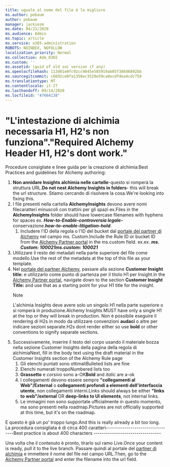 ```yaml
---
title: uguale al nome del file è la migliore
ms.author: pebaum
author: pebaum
manager: jackiesm
ms.date: 04/21/2020
ms.audience: Admin
ms.topic: article
ms.service: o365-administration
ROBOTS: NOINDEX, NOFOLLOW
localization_priority: Normal
ms.collection: Adm_O365
ms.custom: ''
ms.assetid: (guid of old soc version if any)
ms.openlocfilehash: 113d01e0fc92cc9845e585919ab05f386d6892bb
ms.sourcegitcommit: c6692ce0fa1358ec3529e59ca0ecdfdea4cdc759
ms.translationtype: MT
ms.contentlocale: it-IT
ms.lasthandoff: 09/14/2020
ms.locfileid: "47664138"
---
```

# <a name="required-alchemy-header-h1-h2s-dont-work"></a><span data-ttu-id="8509a-102">"L'intestazione di alchimia necessaria H1, H2's non funziona".</span><span class="sxs-lookup"><span data-stu-id="8509a-102">"Required Alchemy Header H1, H2's dont work."</span></span>
<span data-ttu-id="8509a-103">Procedure consigliate e linee guida per la creazione di alchimia:</span><span class="sxs-lookup"><span data-stu-id="8509a-103">Best Practices and guidelines for Alchemy authoring:</span></span>

1. <span data-ttu-id="8509a-104">**Non annidare Insights alchimia nelle cartelle**-questo si romperà la struttura URL.</span><span class="sxs-lookup"><span data-stu-id="8509a-104">**Do not nest Alchemy Insights in folders**- this will break the url structure.</span></span> <span data-ttu-id="8509a-105">Stiamo cercando di risolvere la cosa.</span><span class="sxs-lookup"><span data-stu-id="8509a-105">We're looking into fixing this.</span></span>
1. <span data-ttu-id="8509a-106">I file presenti nella cartella **AlchemyInsights** devono avere nomi filecaratteri minuscoli con trattini per gli spazi ex.</span><span class="sxs-lookup"><span data-stu-id="8509a-106">Files in the **AlchemyInsights** folder should have lowercase filenames with hyphens for spaces ex.</span></span> <span data-ttu-id="8509a-107">***How-to-Enable-controversia legale-*** conservazione.</span><span class="sxs-lookup"><span data-stu-id="8509a-107">***how-to-enable-litigation-hold***.</span></span>
    1. <span data-ttu-id="8509a-108">Includere l'ID della regola o l'ID del bucket dal [portale del partner di Alchemy](https://alchemyportal.azurewebsites.net) nel campo ms. Custom.</span><span class="sxs-lookup"><span data-stu-id="8509a-108">Include the Rule ID or bucket ID from the [Alchemy Partner portal](https://alchemyportal.azurewebsites.net) in the ms.custom field.</span></span> <span data-ttu-id="8509a-109">ex.</span><span class="sxs-lookup"><span data-stu-id="8509a-109">ex.</span></span> <span data-ttu-id="8509a-110">***ms. Custom: 100021***</span><span class="sxs-lookup"><span data-stu-id="8509a-110">***ms.custom: 100021***</span></span>
1. <span data-ttu-id="8509a-111">Utilizzare il resto dei metadati nella parte superiore del file come modello.</span><span class="sxs-lookup"><span data-stu-id="8509a-111">Use the rest of the metadata at the top of this file as your template.</span></span>
1. <span data-ttu-id="8509a-112">Nel [portale del partner Alchemy](https://alchemyportal.azurewebsites.net), passare alla sezione **Customer Insight title:** e utilizzarlo come punto di partenza per il titolo H1 per Insight.</span><span class="sxs-lookup"><span data-stu-id="8509a-112">In the [Alchemy Partner portal](https://alchemyportal.azurewebsites.net), navigate down to the section **Customer Insight Title:** and use that as a starting point for your H1 title for the insight.</span></span> 
    > [!NOTE]
    > <span data-ttu-id="8509a-113">L'alchimia Insights deve avere solo un singolo H1 nella parte superiore o si romperà in produzione.</span><span class="sxs-lookup"><span data-stu-id="8509a-113">Alchemy Insights MUST have only a single H1 at the top or they will break in production.</span></span> <span data-ttu-id="8509a-114">Non è possibile eseguire il rendering di H2s in modo da utilizzare convenzioni **audaci** o altre per indicare sezioni separate.</span><span class="sxs-lookup"><span data-stu-id="8509a-114">H2s dont render either so use **bold** or other conventions to signify separate sections.</span></span>
1. <span data-ttu-id="8509a-115">Successivamente, inserire il testo del corpo usando il materiale bozza nella sezione Customer Insights della pagina della regola di alchimia</span><span class="sxs-lookup"><span data-stu-id="8509a-115">Next, fill in the body text using the draft material in the Customer Insights section of the Alchemy Rule page</span></span>
    1. <span data-ttu-id="8509a-116">Gli elenchi puntati sono ottimali</span><span class="sxs-lookup"><span data-stu-id="8509a-116">Bulleted lists are fine</span></span>
    1. <span data-ttu-id="8509a-117">Elenchi numerati troppo</span><span class="sxs-lookup"><span data-stu-id="8509a-117">Numbered lists too</span></span>
    1. <span data-ttu-id="8509a-118">**Grassetto** e *corsivo* sono a-OK</span><span class="sxs-lookup"><span data-stu-id="8509a-118">**Bold** and *italic* are a-ok</span></span>
    1. <span data-ttu-id="8509a-119">I collegamenti devono essere sempre **"collegamenti al Web"/External** o **collegamenti profondi a elementi dell'interfaccia utente**, non collegamenti interni.</span><span class="sxs-lookup"><span data-stu-id="8509a-119">Links should always be either **"links to web"/external** OR **deep-links to UI elements**, not internal links.</span></span>
    1. <span data-ttu-id="8509a-120">Le immagini non sono supportate ufficialmente in questo momento, ma sono presenti nella roadmap.</span><span class="sxs-lookup"><span data-stu-id="8509a-120">Pictures are not officially supported at this time, but it's on the roadmap.</span></span>

<span data-ttu-id="8509a-121">E questo è già un po' troppo lungo.</span><span class="sxs-lookup"><span data-stu-id="8509a-121">And this is really already a bit too long.</span></span> <span data-ttu-id="8509a-122">La procedura consigliata è di circa 400 caratteri---------------------------------</span><span class="sxs-lookup"><span data-stu-id="8509a-122">Best practice is about 400 characters ---------------------------------</span></span>

<span data-ttu-id="8509a-123">Una volta che il contenuto è pronto, tirarlo sul ramo Live.</span><span class="sxs-lookup"><span data-stu-id="8509a-123">Once your content is ready, pull it to the live branch.</span></span> <span data-ttu-id="8509a-124">Passare quindi al portale del [partner di alchimia](https://alchemyportal.azurewebsites.net) e immettere il nome del file nel campo URL.</span><span class="sxs-lookup"><span data-stu-id="8509a-124">Then, go to the [Alchemy Partner portal](https://alchemyportal.azurewebsites.net) and enter the filename into the url field.</span></span> 